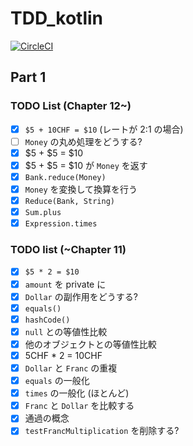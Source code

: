# TDD_kotlin

[![CircleCI](https://circleci.com/gh/nashcft/TDD_kotlin.svg?style=svg)](https://circleci.com/gh/nashcft/TDD_kotlin)

## Part 1
### TODO List (Chapter 12~)

- [x] `$5 + 10CHF = $10` (レートが 2:1 の場合)
- [ ] `Money` の丸め処理をどうする?
- [x] $5 + $5 = $10
- [x] $5 + $5 = $10 が `Money` を返す
- [x] `Bank.reduce(Money)`
- [x] `Money` を変換して換算を行う
- [x] `Reduce(Bank, String)` 
- [x] `Sum.plus`
- [x] `Expression.times`
 
### TODO list (~Chapter 11)

- [x] `$5 * 2 = $10`
- [x] `amount` を private に
- [x] `Dollar` の副作用をどうする?
- [x] `equals()`
- [x] `hashCode()`
- [x] `null` との等値性比較
- [x] 他のオブジェクトとの等値性比較
- [x] 5CHF * 2 = 10CHF
- [x] `Dollar` と `Franc` の重複
- [x] `equals` の一般化
- [x] `times`  の一般化 (ほとんど)
- [x] `Franc` と `Dollar` を比較する
- [x] 通過の概念
- [x] `testFrancMultiplication` を削除する?
